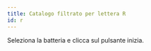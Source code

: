 ```yaml
---
title: Catalogo filtrato per lettera R
id: r
---
```

Seleziona la batteria e clicca sul pulsante inizia.